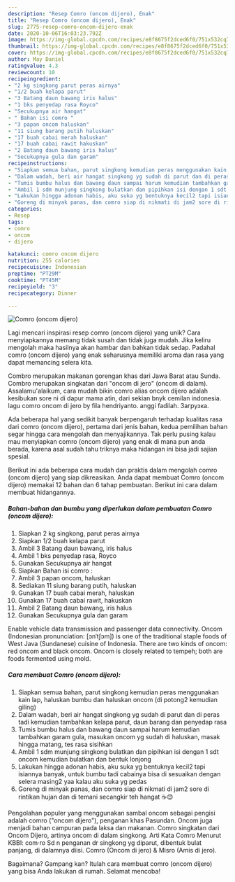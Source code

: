 ```yaml
---
description: "Resep Comro (oncom dijero), Enak"
title: "Resep Comro (oncom dijero), Enak"
slug: 2775-resep-comro-oncom-dijero-enak
date: 2020-10-06T16:03:23.792Z
image: https://img-global.cpcdn.com/recipes/e8f8675f2dced6f0/751x532cq70/comro-oncom-dijero-foto-resep-utama.jpg
thumbnail: https://img-global.cpcdn.com/recipes/e8f8675f2dced6f0/751x532cq70/comro-oncom-dijero-foto-resep-utama.jpg
cover: https://img-global.cpcdn.com/recipes/e8f8675f2dced6f0/751x532cq70/comro-oncom-dijero-foto-resep-utama.jpg
author: May Daniel
ratingvalue: 4.3
reviewcount: 10
recipeingredient:
- "2 kg singkong parut peras airnya"
- "1/2 buah kelapa parut"
- "3 Batang daun bawang iris halus"
- "1 bks penyedap rasa Royco"
- "Secukupnya air hangat"
- " Bahan isi comro "
- "3 papan oncom haluskan"
- "11 siung barang putih haluskan"
- "17 buah cabai merah haluskan"
- "17 buah cabai rawit hakuskan"
- "2 Batang daun bawang iris halus"
- "Secukupnya gula dan garam"
recipeinstructions:
- "Siapkan semua bahan, parut singkong kemudian peras menggunakan kain lap, haluskan bumbu dan haluskan oncom (di potong2 kemudian giling)"
- "Dalam wadah, beri air hangat singkong yg sudah di parut dan di peras tadi kemudian tambahkan kelapa parut, daun barang dan penyedap rasa"
- "Tumis bumbu halus dan bawang daun sampai harum kemudian tambahkan garam gula, masukan oncom yg sudah di haluskan, masak hingga matang, tes rasa sisihkan"
- "Ambil 1 sdm munjung singkong bulatkan dan pipihkan isi dengan 1 sdt oncom kemudian bulatkan dan bentuk lonjong"
- "Lakukan hingga adonan habis, aku suka yg bentuknya kecil2 tapi isiannya banyak, untuk bumbu tadi cabainya bisa di sesuaikan dengan selera masing2 yaa kalau aku suka yg pedas"
- "Goreng di minyak panas, dan comro siap di nikmati di jam2 sore di rintikan hujan dan di temani secangkir teh hangat ☕😊"
categories:
- Resep
tags:
- comro
- oncom
- dijero

katakunci: comro oncom dijero 
nutrition: 255 calories
recipecuisine: Indonesian
preptime: "PT29M"
cooktime: "PT45M"
recipeyield: "3"
recipecategory: Dinner

---
```



![Comro (oncom dijero)](https://img-global.cpcdn.com/recipes/e8f8675f2dced6f0/751x532cq70/comro-oncom-dijero-foto-resep-utama.jpg)

Lagi mencari inspirasi resep comro (oncom dijero) yang unik? Cara menyiapkannya memang tidak susah dan tidak juga mudah. Jika keliru mengolah maka hasilnya akan hambar dan bahkan tidak sedap. Padahal comro (oncom dijero) yang enak seharusnya memiliki aroma dan rasa yang dapat memancing selera kita.

Combro merupakan makanan gorengan khas dari Jawa Barat atau Sunda. Combro merupakan singkatan dari &#34;oncom di jero&#34; (oncom di dalam). Assalamu&#39;alaikum, cara mudah bikin comro alias oncom dijero adalah kesibukan sore ni di dapur mama atin, dari sekian bnyk cemilan indonesia. lagu comro oncom di jero by fila hendriyanto. anggi fadilah. Загрузка.

Ada beberapa hal yang sedikit banyak berpengaruh terhadap kualitas rasa dari comro (oncom dijero), pertama dari jenis bahan, kedua pemilihan bahan segar hingga cara mengolah dan menyajikannya. Tak perlu pusing kalau mau menyiapkan comro (oncom dijero) yang enak di mana pun anda berada, karena asal sudah tahu triknya maka hidangan ini bisa jadi sajian spesial.


Berikut ini ada beberapa cara mudah dan praktis dalam mengolah comro (oncom dijero) yang siap dikreasikan. Anda dapat membuat Comro (oncom dijero) memakai 12 bahan dan 6 tahap pembuatan. Berikut ini cara dalam membuat hidangannya.

<!--inarticleads1-->

##### Bahan-bahan dan bumbu yang diperlukan dalam pembuatan Comro (oncom dijero):

1. Siapkan 2 kg singkong, parut peras airnya
1. Siapkan 1/2 buah kelapa parut
1. Ambil 3 Batang daun bawang, iris halus
1. Ambil 1 bks penyedap rasa, Royco
1. Gunakan Secukupnya air hangat
1. Siapkan  Bahan isi comro :
1. Ambil 3 papan oncom, haluskan
1. Sediakan 11 siung barang putih, haluskan
1. Gunakan 17 buah cabai merah, haluskan
1. Gunakan 17 buah cabai rawit, hakuskan
1. Ambil 2 Batang daun bawang, iris halus
1. Gunakan Secukupnya gula dan garam


Enable vehicle data transmission and passenger data connectivity. Oncom (Indonesian pronunciation: [ɔnˈtʃɔm]) is one of the traditional staple foods of West Java (Sundanese) cuisine of Indonesia. There are two kinds of oncom: red oncom and black oncom. Oncom is closely related to tempeh; both are foods fermented using mold. 

<!--inarticleads2-->

##### Cara membuat Comro (oncom dijero):

1. Siapkan semua bahan, parut singkong kemudian peras menggunakan kain lap, haluskan bumbu dan haluskan oncom (di potong2 kemudian giling)
1. Dalam wadah, beri air hangat singkong yg sudah di parut dan di peras tadi kemudian tambahkan kelapa parut, daun barang dan penyedap rasa
1. Tumis bumbu halus dan bawang daun sampai harum kemudian tambahkan garam gula, masukan oncom yg sudah di haluskan, masak hingga matang, tes rasa sisihkan
1. Ambil 1 sdm munjung singkong bulatkan dan pipihkan isi dengan 1 sdt oncom kemudian bulatkan dan bentuk lonjong
1. Lakukan hingga adonan habis, aku suka yg bentuknya kecil2 tapi isiannya banyak, untuk bumbu tadi cabainya bisa di sesuaikan dengan selera masing2 yaa kalau aku suka yg pedas
1. Goreng di minyak panas, dan comro siap di nikmati di jam2 sore di rintikan hujan dan di temani secangkir teh hangat ☕😊


Pengolahan populer yang menggunakan sambal oncom sebagai pengisi adalah comro (&#34;oncom dijero&#34;), penganan khas Pasundan. Oncom juga menjadi bahan campuran pada laksa dan makanan. Comro singkatan dari Oncom Dijero, artinya oncom di dalam singkong. Arti Kata Comro Menurut KBBI: com·ro Sd n penganan dr singkong yg diparut, dibentuk bulat panjang, di dalamnya diisi. Comro (Oncom di jero) &amp; Misro (Amis di jero). 

Bagaimana? Gampang kan? Itulah cara membuat comro (oncom dijero) yang bisa Anda lakukan di rumah. Selamat mencoba!
